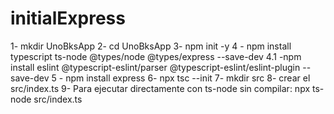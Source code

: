 # initialExpress

1- mkdir UnoBksApp
2- cd UnoBksApp
3- npm init -y
4 - npm install typescript ts-node @types/node @types/express --save-dev
4.1 -npm install eslint @typescript-eslint/parser @typescript-eslint/eslint-plugin --save-dev
5 - npm install express
6- npx tsc --init
7- mkdir src
8- crear el src/index.ts
9- Para ejecutar directamente con ts-node sin compilar:
	npx ts-node src/index.ts

